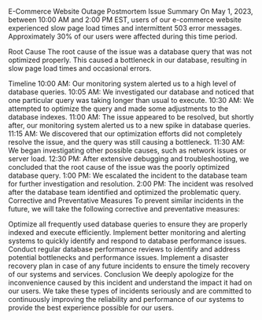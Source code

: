E-Commerce Website Outage Postmortem
Issue Summary
On May 1, 2023, between 10:00 AM and 2:00 PM EST, users of our e-commerce website experienced slow page load times and intermittent 503 error messages. Approximately 30% of our users were affected during this time period.

Root Cause
The root cause of the issue was a database query that was not optimized properly. This caused a bottleneck in our database, resulting in slow page load times and occasional errors.

Timeline
10:00 AM: Our monitoring system alerted us to a high level of database queries.
10:05 AM: We investigated our database and noticed that one particular query was taking longer than usual to execute.
10:30 AM: We attempted to optimize the query and made some adjustments to the database indexes.
11:00 AM: The issue appeared to be resolved, but shortly after, our monitoring system alerted us to a new spike in database queries.
11:15 AM: We discovered that our optimization efforts did not completely resolve the issue, and the query was still causing a bottleneck.
11:30 AM: We began investigating other possible causes, such as network issues or server load.
12:30 PM: After extensive debugging and troubleshooting, we concluded that the root cause of the issue was the poorly optimized database query.
1:00 PM: We escalated the incident to the database team for further investigation and resolution.
2:00 PM: The incident was resolved after the database team identified and optimized the problematic query.
Corrective and Preventative Measures
To prevent similar incidents in the future, we will take the following corrective and preventative measures:

Optimize all frequently used database queries to ensure they are properly indexed and execute efficiently.
Implement better monitoring and alerting systems to quickly identify and respond to database performance issues.
Conduct regular database performance reviews to identify and address potential bottlenecks and performance issues.
Implement a disaster recovery plan in case of any future incidents to ensure the timely recovery of our systems and services.
Conclusion
We deeply apologize for the inconvenience caused by this incident and understand the impact it had on our users. We take these types of incidents seriously and are committed to continuously improving the reliability and performance of our systems to provide the best experience possible for our users.





